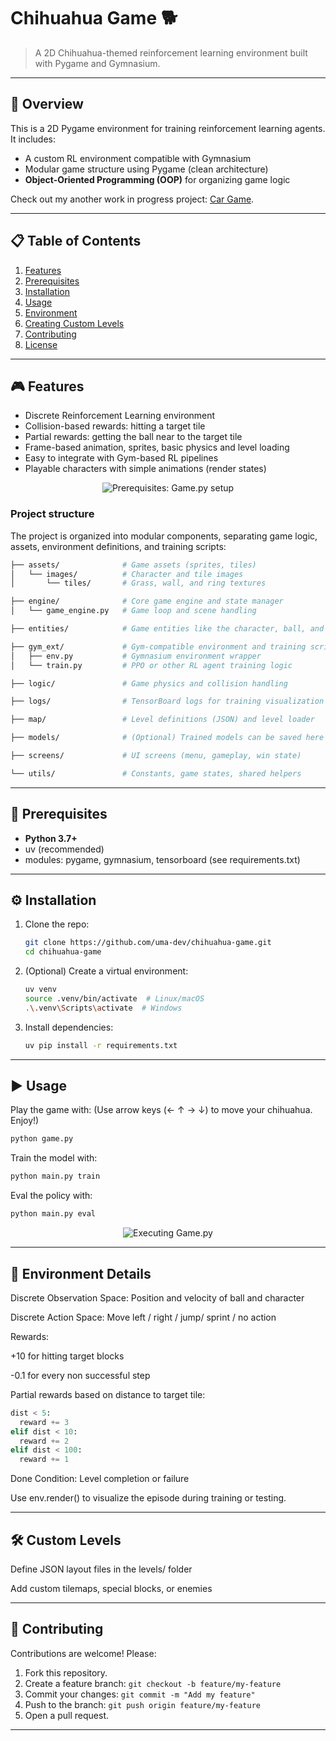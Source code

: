 # Chihuahua Game 🐕

> A 2D Chihuahua-themed reinforcement learning environment built with Pygame and Gymnasium.

---

## 🚀 Overview

This is a 2D Pygame environment for training reinforcement learning agents. It includes:

* A custom RL environment compatible with Gymnasium
* Modular game structure using Pygame (clean architecture)
* **Object-Oriented Programming (OOP)** for organizing game logic

Check out my another work in progress project: [Car Game](https://github.com/uma-dev/car-game).

---

## 📋 Table of Contents

1. [Features](#-features)
2. [Prerequisites](#-prerequisites)
3. [Installation](#-installation)
4. [Usage](#-usage)
5. [Environment](#-game-structure)
6. [Creating Custom Levels](#-creating-custom-levels)
7. [Contributing](#-contributing)
8. [License](#-license)

---

## 🎮 Features

* Discrete Reinforcement Learning environment
* Collision-based rewards: hitting a target tile
* Partial rewards: getting the ball near to the target tile
* Frame-based animation, sprites, basic physics and level loading
* Easy to integrate with Gym-based RL pipelines
* Playable characters with simple animations (render states)

<p align="center">
  <img alt="Prerequisites: Game.py setup" src="https://user-images.githubusercontent.com/22565959/215545981-3a106e1a-6674-49c9-b493-a059da383bf4.png">
</p>

### Project structure

The project is organized into modular components, separating game logic, assets, environment definitions, and training scripts:

``` bash
├── assets/              # Game assets (sprites, tiles)
│   └── images/          # Character and tile images
│       └── tiles/       # Grass, wall, and ring textures

├── engine/              # Core game engine and state manager
│   └── game_engine.py   # Game loop and scene handling

├── entities/            # Game entities like the character, ball, and target

├── gym_ext/             # Gym-compatible environment and training script
│   ├── env.py           # Gymnasium environment wrapper
│   └── train.py         # PPO or other RL agent training logic

├── logic/               # Game physics and collision handling

├── logs/                # TensorBoard logs for training visualization

├── map/                 # Level definitions (JSON) and level loader

├── models/              # (Optional) Trained models can be saved here

├── screens/             # UI screens (menu, gameplay, win state)

└── utils/               # Constants, game states, shared helpers
```

---

## 🔧 Prerequisites

* **Python 3.7+**
* uv (recommended)
* modules: pygame, gymnasium, tensorboard (see requirements.txt)

---

## ⚙️ Installation

1. Clone the repo:

   ```bash
   git clone https://github.com/uma-dev/chihuahua-game.git
   cd chihuahua-game
   ```

2. (Optional) Create a virtual environment:

   ```bash
   uv venv 
   source .venv/bin/activate  # Linux/macOS
   .\.venv\Scripts\activate  # Windows
   ```

3. Install dependencies:

   ```bash
   uv pip install -r requirements.txt
   ```

---

## ▶️ Usage

Play the game with: (Use arrow keys (← ↑ → ↓) to move your chihuahua. Enjoy!)

```bash
python game.py
```

Train the model with:

```bash
python main.py train 
```

Eval the policy with:

```bash
python main.py eval
```

<p align="center">
  <img
    alt="Executing Game.py"
    src="https://user-images.githubusercontent.com/22565959/215546502-d1f4a86c-70ad-4ddd-95a5-32db8f98188f.png">
</p>

---

## 🧠 Environment Details

Discrete Observation Space: Position and velocity of ball and character

Discrete Action Space: Move left / right / jump/ sprint / no action

Rewards:

+10 for hitting target blocks

-0.1 for every non successful step

Partial rewards based on distance to target tile:

``` python
dist < 5:
  reward += 3
elif dist < 10:
  reward += 2
elif dist < 100:
  reward += 1

```

Done Condition: Level completion or failure

Use env.render() to visualize the episode during training or testing.

---

## 🛠️ Custom Levels

Define JSON layout files in the levels/ folder

Add custom tilemaps, special blocks, or enemies

---

## 🤝 Contributing

Contributions are welcome! Please:

1. Fork this repository.
2. Create a feature branch: `git checkout -b feature/my-feature`
3. Commit your changes: `git commit -m "Add my feature"`
4. Push to the branch: `git push origin feature/my-feature`
5. Open a pull request.

---
